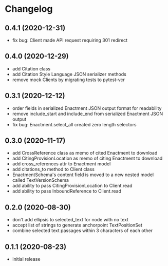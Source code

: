 Changelog
=========

0.4.1 (2020-12-31)
------------------

- fix bug: Client made API request requiring 301 redirect

0.4.0 (2020-12-29)
------------------

- add Citation class
- add Citation Style Language JSON serializer methods
- remove mock Clients by migrating tests to pytest-vcr

0.3.1 (2020-12-12)
------------------

- order fields in serialized Enactment JSON output format for readability
- remove include_start and include_end from serialized Enactment JSON output
- fix bug: Enactment.select_all created zero length selectors

0.3.0 (2020-11-17)
------------------

- add CrossReference class as memo of cited Enactment to download
- add CitingProvisionLocation as memo of citing Enactment to download
- add cross_references attr to Enactment model
- add citations_to method to Client class
- EnactmentSchema's content field is moved to a new nested model called TextVersionSchema
- add ability to pass CitingProvisionLocation to Client.read
- add ability to pass InboundReference to Client.read

0.2.0 (2020-08-30)
------------------
- don't add ellipsis to selected_text for node with no text
- accept list of strings to generate anchorpoint TextPositionSet
- combine selected text passages within 3 characters of each other

0.1.1 (2020-08-23)
------------------
- initial release
